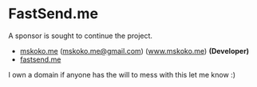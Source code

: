 # FastSend.me

A sponsor is sought to continue the project.

- [mskoko.me](https://github.com/mskoko) (mskoko.me@gmail.com) (www.mskoko.me) __(Developer)__
- [fastsend.me](http://fastsend.me)


I own a domain if anyone has the will to mess with this let me know :)

